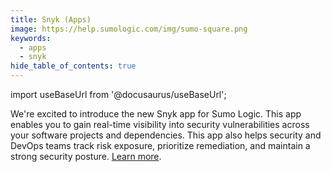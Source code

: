 ```yaml
---
title: Snyk (Apps)
image: https://help.sumologic.com/img/sumo-square.png
keywords:
  - apps
  - snyk
hide_table_of_contents: true    
---
```


import useBaseUrl from '@docusaurus/useBaseUrl';

We're excited to introduce the new Snyk app for Sumo Logic. This app enables you to gain real-time visibility into security vulnerabilities across your software projects and dependencies. This app also helps security and DevOps teams track risk exposure, prioritize remediation, and maintain a strong security posture. [Learn more](/docs/integrations/webhooks/snyk).
